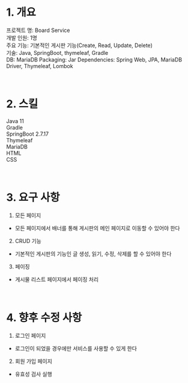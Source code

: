 # 1. 개요
프로젝트 명: Board Service  
개발 인원: 1명  
주요 기능: 기본적인 게시판 기능(Create, Read, Update, Delete)  
기술: Java, SpringBoot, thymeleaf, Gradle  
DB: MariaDB
Packaging: Jar
Dependencies: Spring Web, JPA, MariaDB Driver, Thymeleaf, Lombok

<br>

# 2. 스킬
Java 11  
Gradle  
SpringBoot 2.7.17   
Thymeleaf  
MariaDB  
HTML  
CSS  

<br>

# 3. 요구 사항
1) 모든 페이지  
- 모든 페이지에서 배너를 통해 게시판의 메인 페이지로 이동할 수 있어야 한다
2) CRUD 기능
- 기본적인 게시판의 기능인 글 생성, 읽기, 수정, 삭제를 할 수 있어야 한다
3) 페이징
- 게시물 리스트 페이지에서 페이징 처리

<br>

# 4. 향후 수정 사항
1) 로그인 페이지
- 로그인이 되었을 경우에만 서비스를 사용할 수 있게 한다
2) 회원 가입 페이지
- 유효성 검사 실행